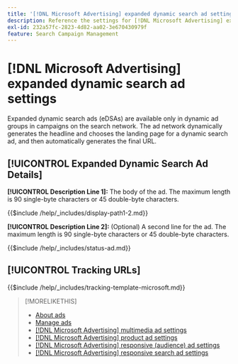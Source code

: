 ```yaml
---
title: '[!DNL Microsoft Advertising] expanded dynamic search ad settings'
description: Reference the settings for [!DNL Microsoft Advertising] expanded dynamic search ads.
exl-id: 232a57fc-2823-4d82-aa02-3e670430979f
feature: Search Campaign Management
---
```

# [!DNL Microsoft Advertising] expanded dynamic search ad settings

Expanded dynamic search ads (eDSAs) are available only in dynamic ad groups in campaigns on the search network. The ad network dynamically generates the headline and chooses the landing page for a dynamic search ad, and then automatically generates the final URL.

## [!UICONTROL Expanded Dynamic Search Ad Details]

**[!UICONTROL Description Line 1]:** The body of the ad. The maximum length is 90 single-byte characters or 45 double-byte characters.

<!-- **[!UICONTROL Display Path 1]**, **[!UICONTROL Display Path 2]:** -->

{{$include /help/_includes/display-path1-2.md}}

**[!UICONTROL Description Line 2]:** (Optional) A second line for the ad. The maximum length is 90 single-byte characters or 45 double-byte characters.

<!-- **[!UICONTROL Status]:** -->

{{$include /help/_includes/status-ad.md}}

## [!UICONTROL Tracking URLs]

<!-- **[!UICONTROL Tracking Template URl]:** -->

{{$include /help/_includes/tracking-template-microsoft.md}}

>[!MORELIKETHIS]
>
>* [About ads](ad-about.md)
>* [Manage ads](ad-manage.md)
>* [[!DNL Microsoft Advertising] multimedia ad settings](ad-settings-microsoft-multimedia.md)
>* [[!DNL Microsoft Advertising] product ad settings](ad-settings-microsoft-product.md)
>* [[!DNL Microsoft Advertising] responsive (audience) ad settings](ad-settings-microsoft-responsive.md)
>* [[!DNL Microsoft Advertising] responsive search ad settings](ad-settings-microsoft-rsa.md)
